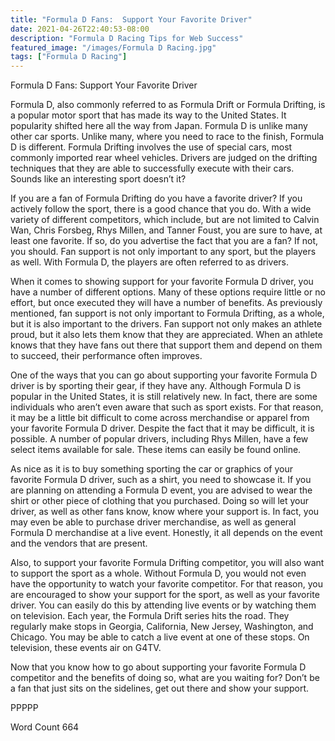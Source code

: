 ```yaml
---
title: "Formula D Fans:  Support Your Favorite Driver"
date: 2021-04-26T22:40:53-08:00
description: "Formula D Racing Tips for Web Success"
featured_image: "/images/Formula D Racing.jpg"
tags: ["Formula D Racing"]
---
```


Formula D Fans:  Support Your Favorite Driver

Formula D, also commonly referred to as Formula Drift or Formula Drifting, is a popular motor sport that has made its way to the United States. It popularity shifted here all the way from Japan.  Formula D is unlike many other car sports.  Unlike many, where you need to race to the finish, Formula D is different. Formula Drifting involves the use of special cars, most commonly imported rear wheel vehicles.  Drivers are judged on the drifting techniques that they are able to successfully execute with their cars.  Sounds like an interesting sport doesn’t it?

If you are a fan of Formula Drifting do you have a favorite driver?  If you actively follow the sport, there is a good chance that you do.  With a wide variety of different competitors, which include, but are not limited to Calvin Wan, Chris Forsbeg, Rhys Millen, and Tanner Foust, you are sure to have, at least one favorite.  If so, do you advertise the fact that you are a fan?  If not, you should.  Fan support is not only important to any sport, but the players as well. With Formula D, the players are often referred to as drivers.  

When it comes to showing support for your favorite Formula D driver, you have a number of different options.  Many of these options require little or no effort, but once executed they will have a number of benefits.  As previously mentioned, fan support is not only important to Formula Drifting, as a whole, but it is also important to the drivers.  Fan support not only makes an athlete proud, but it also lets them know that they are appreciated. When an athlete knows that they have fans out there that support them and depend on them to succeed, their performance often improves.  

One of the ways that you can go about supporting your favorite Formula D driver is by sporting their gear, if they have any.  Although Formula D is popular in the United States, it is still relatively new. In fact, there are some individuals who aren’t even aware that such as sport exists. For that reason, it may be a little bit difficult to come across merchandise or apparel from your favorite Formula D driver.  Despite the fact that it may be difficult, it is possible. A number of popular drivers, including Rhys Millen, have a few select items available for sale. These items can easily be found online.  

As nice as it is to buy something sporting the car or graphics of your favorite Formula D driver, such as a shirt, you need to showcase it.  If you are planning on attending a Formula D event, you are advised to wear the shirt or other piece of clothing that you purchased.  Doing so will let your driver, as well as other fans know, know where your support is.  In fact, you may even be able to purchase driver merchandise, as well as general Formula D merchandise at a live event.  Honestly, it all depends on the event and the vendors that are present. 

Also, to support your favorite Formula Drifting competitor, you will also want to support the sport as a whole. Without Formula D, you would not even have the opportunity to watch your favorite competitor. For that reason, you are encouraged to show your support for the sport, as well as your favorite driver.  You can easily do this by attending live events or by watching them on television. Each year, the Formula Drift series hits the road.  They regularly make stops in Georgia, California, New Jersey, Washington, and Chicago. You may be able to catch a live event at one of these stops.  On television, these events air on G4TV.  

Now that you know how to go about supporting your favorite Formula D competitor and the benefits of doing so, what are you waiting for?  Don’t be a fan that just sits on the sidelines, get out there and show your support.

PPPPP

Word Count 664

